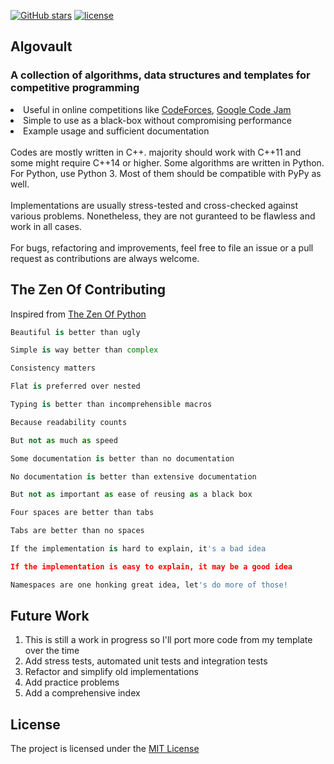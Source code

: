 [![GitHub stars](https://img.shields.io/github/stars/sgtlaugh/algovault.svg?style=flat&label=star)](https://github.com/sgtlaugh/algovault/)
[![license](https://img.shields.io/github/license/sgtlaugh/algovault.svg?style=flat-square)](https://github.com/sgtlaugh/algovault/blob/master/LICENSE)

## Algovault
### A collection of algorithms, data structures and templates for competitive programming

<li>Useful in online competitions like <a href="https://codeforces.com">CodeForces</a>, <a href="https://codingcompetitions.withgoogle.com/codejam">Google Code Jam</a></li>
<li>Simple to use as a black-box without compromising performance</li>
<li>Example usage and sufficient documentation</li>

<br>
Codes are mostly written in C++. majority should work with C++11 and some might require C++14 or higher. Some algorithms are written in Python. For Python, use Python 3. Most of them should be compatible with PyPy as well.
</br>

<br>
Implementations are usually stress-tested and cross-checked against various problems. Nonetheless, they are not guranteed to be flawless and work in all cases.
</br>

<br>
For bugs, refactoring and improvements, feel free to file an issue or a pull request as contributions are always welcome.
</br>

## The Zen Of Contributing
Inspired from [The Zen Of Python](https://www.python.org/dev/peps/pep-0020/#id2)

```python
Beautiful is better than ugly

Simple is way better than complex

Consistency matters

Flat is preferred over nested

Typing is better than incomprehensible macros

Because readability counts

But not as much as speed

Some documentation is better than no documentation

No documentation is better than extensive documentation

But not as important as ease of reusing as a black box

Four spaces are better than tabs

Tabs are better than no spaces

If the implementation is hard to explain, it's a bad idea

If the implementation is easy to explain, it may be a good idea

Namespaces are one honking great idea, let's do more of those!
```

## Future Work
  <ol>
  <li>This is still a work in progress so I'll port more code from my template over the time</li>
  <li>Add stress tests, automated unit tests and integration tests</li>
  <li>Refactor and simplify old implementations</li>
  <li>Add practice problems</li>
  <li>Add a comprehensive index</li>
  </ol>

## License
The project is licensed under the [MIT License](https://github.com/sgtlaugh/algovault/blob/master/LICENSE)
